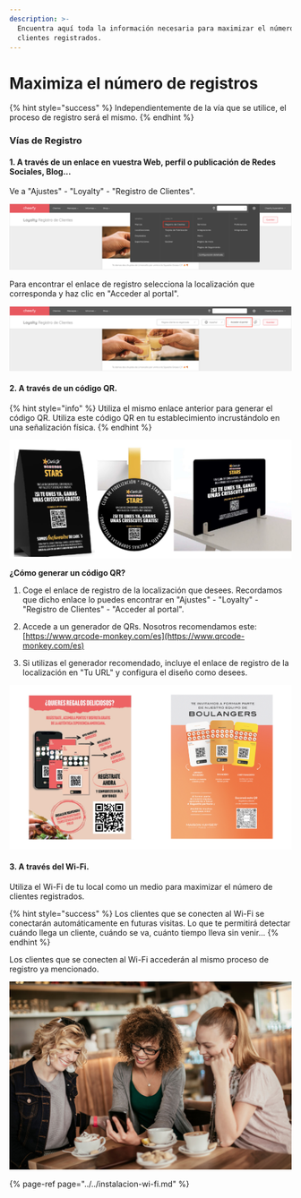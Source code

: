 ```yaml
---
description: >-
  Encuentra aquí toda la información necesaria para maximizar el número de
  clientes registrados.
---
```


# Maximiza el número de registros

{% hint style="success" %}
Independientemente de la vía que se utilice, el proceso de registro será el mismo.
{% endhint %}

### Vías de Registro

#### 1. A través de un enlace en vuestra Web, perfil o publicación de Redes Sociales, Blog...

Ve a "Ajustes" - "Loyalty" - "Registro de Clientes". 

![](../../.gitbook/assets/image%20%28158%29.png)

Para encontrar el enlace de registro selecciona la localización que corresponda y haz clic en "Acceder al portal". 

![](../../.gitbook/assets/image%20%28161%29.png)

#### 2. A través de un código QR.

{% hint style="info" %}
Utiliza el mismo enlace anterior para generar el código QR. Utiliza este código QR en tu establecimiento incrustándolo en una señalización física.
{% endhint %}

![](../../.gitbook/assets/image%20%2896%29.png)

**¿Cómo generar un código QR?**

1. Coge el enlace de registro de la localización que desees. Recordamos que dicho enlace lo puedes encontrar en "Ajustes" - "Loyalty" - "Registro de Clientes" - "Acceder al portal".

2. Accede a un generador de QRs. Nosotros recomendamos este: [https://www.qrcode-monkey.com/es](https://www.qrcode-monkey.com/es)

3. Si utilizas el generador recomendado, incluye el enlace de registro de la localización en "Tu URL" y configura el diseño como desees.

![](../../.gitbook/assets/image%20%28153%29.png)

#### 3. A través del Wi-Fi.

Utiliza el Wi-Fi de tu local como un medio para maximizar el número de clientes registrados. 

{% hint style="success" %}
Los clientes que se conecten al Wi-Fi se conectarán automáticamente en futuras visitas. Lo que te permitirá detectar cuándo llega un cliente, cuándo se va, cuánto tiempo lleva sin venir...
{% endhint %}

Los clientes que se conecten al Wi-Fi accederán al mismo proceso de registro ya mencionado.

![](../../.gitbook/assets/image%20%28156%29.png)

{% page-ref page="../../instalacion-wi-fi.md" %}

